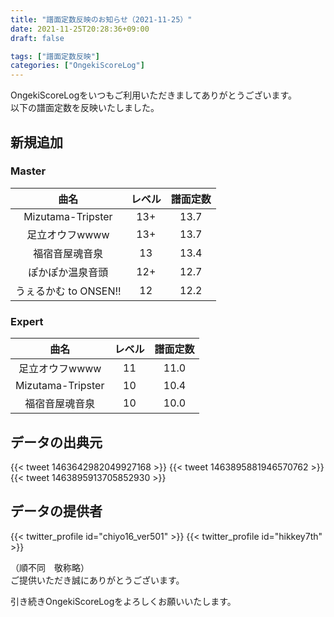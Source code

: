 ```yaml
---
title: "譜面定数反映のお知らせ（2021-11-25）"
date: 2021-11-25T20:28:36+09:00
draft: false

tags: ["譜面定数反映"]
categories: ["OngekiScoreLog"]
---
```


OngekiScoreLogをいつもご利用いただきましてありがとうございます。  
以下の譜面定数を反映いたしました。

<!--more-->

## 新規追加

### Master

| 曲名 | レベル | 譜面定数 |
|:-:|:-:|:-:|
| Mizutama-Tripster | 13+ | 13.7 |
| 足立オウフwwww | 13+ | 13.7 |
| 福宿音屋魂音泉 | 13 | 13.4 |
| ぽかぽか温泉音頭 | 12+ | 12.7 |
| うぇるかむ to ONSEN!! | 12 | 12.2 |

### Expert

| 曲名 | レベル | 譜面定数 |
|:-:|:-:|:-:|
| 足立オウフwwww | 11 | 11.0 |
| Mizutama-Tripster | 10 | 10.4 |
| 福宿音屋魂音泉 | 10 | 10.0 |

## データの出典元

{{< tweet 1463642982049927168 >}}
{{< tweet 1463895881946570762 >}}
{{< tweet 1463895913705852930 >}}

## データの提供者

{{< twitter_profile id="chiyo16_ver501" >}}
{{< twitter_profile id="hikkey7th" >}}

（順不同　敬称略）  
ご提供いただき誠にありがとうございます。

引き続きOngekiScoreLogをよろしくお願いいたします。
